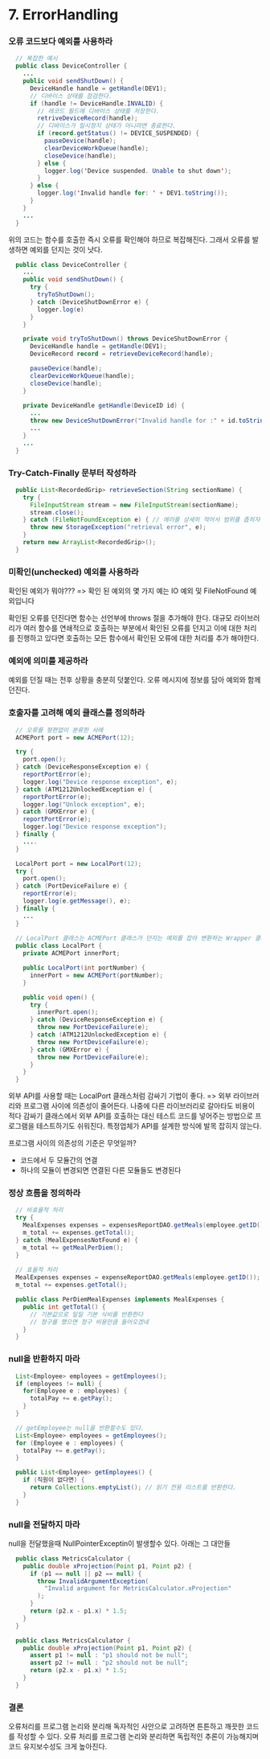 # 7. ErrorHandling

### 오류 코드보다 예외를 사용하라

```java
  // 복잡한 예시
  public class DeviceController {
    ...
    public void sendShutDown() {
      DeviceHandle handle = getHandle(DEV1);
      // 디바이스 상태를 점검한다.
      if (handle != DeviceHandle.INVALID) {
        // 레코드 필드에 디바이스 상태를 저장한다.
        retriveDeviceRecord(handle);
        // 디바이스가 일시정지 상태가 아니라면 종료한다.
        if (record.getStatus() != DEVICE_SUSPENDED) {
          pauseDevice(handle);
          clearDeviceWorkQueue(handle);
          closeDevice(handle);
        } else {
          logger.log('Device suspended. Unable to shut down');
        }
      } else {
        logger.log('Invalid handle for: ' + DEV1.toString());
      }
    }
    ...
  }
```
위의 코드는 함수를 호출한 즉시 오류를 확인해야 하므로 복잡해진다.
그래서 오류를 발생하면 예외를 던지는 것이 낫다.

```java
  public class DeviceController {
    ...
    public void sendShutDown() {
      try {
        tryToShutDown();
      } catch (DeviceShutDownError e) {
        logger.log(e)
      }
    }

    private void tryToShutDown() throws DeviceShutDownError {
      DeviceHandle handle = getHandle(DEV1);
      DeviceRecord record = retrieveDeviceRecord(handle);

      pauseDevice(handle);
      clearDeviceWorkQueue(handle);
      closeDevice(handle);
    }
  
    private DeviceHandle getHandle(DeviceID id) {
      ...
      throw new DeviceShutDownError("Invalid handle for :" + id.toString());
      ...
    }
    ...
  }
```

### Try-Catch-Finally 문부터 작성하라

```java
  public List<RecordedGrip> retrieveSection(String sectionName) {
    try {
      FileInputStream stream = new FileInputStream(sectionName);
      stream.close();
    } catch (FileNotFoundException e) { // 에러를 상세히 적어서 범위를 좁히자
      throw new StorageException("retrieval error", e);
    }
    return new ArrayList<RecordedGrip>();
  }
```

### 미확인(unchecked) 예외를 사용하라
확인된 예외가 뭐야??? => 확인 된 예외의 몇 가지 예는 IO 예외 및 FileNotFound 예외입니다

확인된 오류를 던진다면 함수는 선언부에 throws 절을 추가해야 한다.
대규모 라이브러리가 여러 함수를 연쇄적으로 호출하는 부분에서 
확인된 오류를 던지고 이에 대한 처리를 진행하고 있다면 
호출하는 모든 함수에서 확인된 오류에 대한 처리를 추가 해야한다.

### 예외에 의미를 제공하라
예외를 던질 때는 전후 상황을 충분히 덧붙인다.
오류 메시지에 정보를 담아 예외와 함께 던진다.

### 호출자를 고려해 예외 클래스를 정의하라

```java
  // 오류를 형편없이 분류한 사례
  ACMEPort port = new ACMEPort(12);

  try {
    port.open();
  } catch (DeviceResponseException e) {
    reportPortError(e);
    logger.log("Device response exception", e);
  } catch (ATM1212UnlockedException e) {
    reportPortError(e);
    logger.log("Unlock exception", e);
  } catch (GMXError e) {
    reportPortError(e);
    logger.log("Device response exception");
  } finally {
    ....
  }
```

```java
  LocalPort port = new LocalPort(12);
  try {
    port.open();
  } catch (PortDeviceFailure e) {
    reportError(e);
    logger.log(e.getMessage(), e);
  } finally {
    ...
  }
  
  // LocalPort 클래스는 ACMEPort 클래스가 던지는 예외를 잡아 변환하는 Wrapper 클래스일 뿐이다
  public class LocalPort {
    private ACMEPort innerPort;

    public LocalPort(int portNumber) {
      innerPort = new ACMEPort(portNumber);
    }

    public void open() {
      try {
        innerPort.open();
      } catch (DeviceResponseException e) {
        throw new PortDeviceFailure(e);
      } catch (ATM1212UnlockedException e) {
        throw new PortDeviceFailure(e);
      } catch (GMXError e) {
        throw new PortDeviceFailure(e);
      }
    }
  }
```

외부 API를 사용할 때는 LocalPort 클래스처럼 감싸기 기법이 좋다. 
=> 외부 라이브러리와 프로그램 사이에 의존성이 줄어든다.
   나중에 다른 라이브러리로 갈아타도 비용이 적다
   감싸기 클래스에서 외부 API를 호출하는 대신 테스트 코드를 넣어주는 방법으로 프로그램을 테스트하기도 쉬워진다.
   특정업체가 API를 설계한 방식에 발목 잡히지 않는다.

프로그램 사이의 의존성의 기준은 무엇일까?
* 코드에서 두 모듈간의 연결
* 하나의 모듈이 변경되면 연결된 다른 모듈들도 변경된다

### 정상 흐름을 정의하라

```java
  // 비효율적 처리
  try {
    MealExpenses expenses = expensesReportDAO.getMeals(employee.getID());
    m_total += expenses.getTotal();
  } catch (MealExpensesNotFound e) {
    m_total += getMealPerDiem();
  }
  
  // 효율적 처리
  MealExpenses expenses = expenseReportDAO.getMeals(employee.getID());
  m_total += expenses.getTotal();

  public class PerDiemMealExpenses implements MealExpenses {
    public int getTotal() {
      // 기본값으로 일일 기본 식비를 반환한다
      // 청구를 했으면 청구 비용만큼 들어오겠네
    }
  }
```

### null을 반환하지 마라

```java
  List<Employee> employees = getEmployees();
  if (employees != null) {
    for(Employee e : employees) {
      totalPay += e.getPay();
    }
  }

  // getEmployee는 null을 반환할수도 있다.
  List<Employee> employees = getEmployees();
  for (Employee e : employees) {
    totalPay += e.getPay();
  }

  public List<Employee> getEmployees() {
    if (직원이 없다면) {
      return Collections.emptyList(); // 읽기 전용 리스트를 반환한다.
    }
  }
```

### null을 전달하지 마라

null을 전달했을때 NullPointerExceptin이 발생할수 있다. 
아래는 그 대안들

```java
  public class MetricsCalculator {
    public double xProjection(Point p1, Point p2) {
      if (p1 == null || p2 == null) {
        throw InvalidArgumentException(
          "Invalid argument for MetricsCalculator.xProjection"
        );
      }
      return (p2.x - p1.x) * 1.5;
    }
  }

  public class MetricsCalculator {
    public double xProjection(Point p1, Point p2) {
      assert p1 != null : "p1 should not be null";
      assert p2 != null : "p2 should not be null";
      return (p2.x - p1.x) * 1.5;
    }
  }
```

### 결론
오류처리를 프로그램 논리와 분리해 독자적인 사안으로 고려하면 튼튼하고 깨끗한 코드를 작성할 수 있다.
오류 처리를 프로그램 논리와 분리하면 독립적인 추론이 가능해지며 코드 유지보수성도 크게 높아진다.